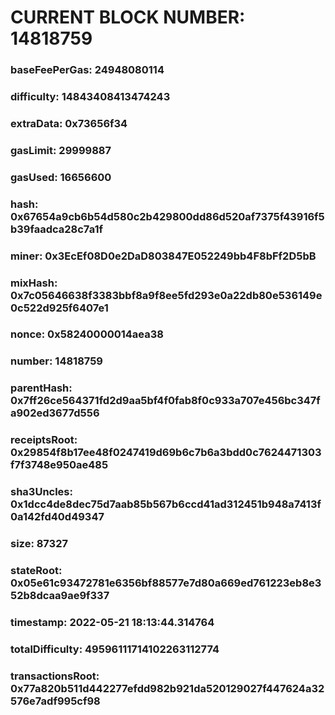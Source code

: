 # CURRENT BLOCK NUMBER: 14818759

### baseFeePerGas: 24948080114
### difficulty: 14843408413474243
### extraData: 0x73656f34
### gasLimit: 29999887
### gasUsed: 16656600
### hash: 0x67654a9cb6b54d580c2b429800dd86d520af7375f43916f5b39faadca28c7a1f
### miner: 0x3EcEf08D0e2DaD803847E052249bb4F8bFf2D5bB
### mixHash: 0x7c05646638f3383bbf8a9f8ee5fd293e0a22db80e536149e0c522d925f6407e1
### nonce: 0x58240000014aea38
### number: 14818759
### parentHash: 0x7ff26ce564371fd2d9aa5bf4f0fab8f0c933a707e456bc347fa902ed3677d556
### receiptsRoot: 0x29854f8b17ee48f0247419d69b6c7b6a3bdd0c7624471303f7f3748e950ae485
### sha3Uncles: 0x1dcc4de8dec75d7aab85b567b6ccd41ad312451b948a7413f0a142fd40d49347
### size: 87327
### stateRoot: 0x05e61c93472781e6356bf88577e7d80a669ed761223eb8e352b8dcaa9ae9f337
### timestamp: 2022-05-21 18:13:44.314764
### totalDifficulty: 49596111714102263112774
### transactionsRoot: 0x77a820b511d442277efdd982b921da520129027f447624a32576e7adf995cf98
